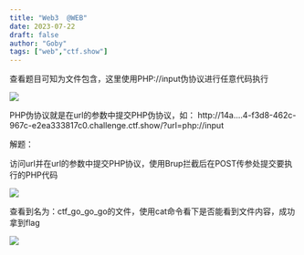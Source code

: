 ```yaml
---
title: "Web3  @WEB"
date: 2023-07-22
draft: false
author: "Goby"
tags: ["web","ctf.show"]
---
```


 查看题目可知为文件包含，这里使用PHP://input伪协议进行任意代码执行

![](/ctf.show/8/1.webp)

PHP伪协议就是在url的参数中提交PHP伪协议，如：
http://14a....4-f3d8-462c-967c-e2ea333817c0.challenge.ctf.show/?url=php://input

解题：

访问url并在url的参数中提交PHP协议，使用Brup拦截后在POST传参处提交要执行的PHP代码

<?php system('ls');?>

![](/ctf.show/8/2.webp)

查看到名为：ctf_go_go_go的文件，使用cat命令看下是否能看到文件内容，成功拿到flag

![](/ctf.show/8/3.webp)

